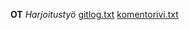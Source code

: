 **OT** *Harjoitustyö*
[gitlog.txt](https://github.com/ainokuos/ot-harjoitustyo/files/6192633/gitlog.txt)
[komentorivi.txt](https://github.com/ainokuos/ot-harjoitustyo/files/6192634/komentorivi.txt)

